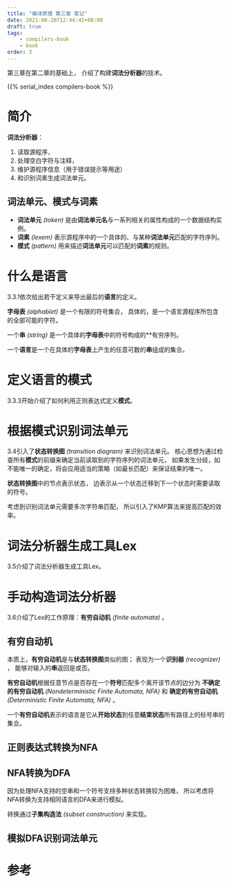 ```yaml
---
title: "编译原理 第三章 笔记"
date: 2021-06-26T12:44:41+08:00
draft: true
tags:
    - compilers-book
    - book
order: 3
---
```


第三章在第二章的基础上，
介绍了构建**词法分析器**的技术。

<!--more-->

{{% serial_index compilers-book %}}

# 简介

**词法分析器**：
1. 读取源程序，
1. 处理空白字符与注释，
1. 维护源程序信息（用于错误提示等用途）
1. 和识别词素生成词法单元。

## 词法单元、模式与词素

- **词法单元** *(token)* 是由**词法单元名**与一系列相关的属性构成的一个数据结构实例。
- **词素** *(lexem)* 表示源程序中的一个具体的、与某种**词法单元**匹配的字符序列。
- **模式** *(pattern)* 用来描述**词法单元**可以匹配的**词素**的规则。

# 什么是语言

3.3.1依次给出若干定义来导出最后的**语言**的定义。

**字母表** *(alphablet)* 是一个有限的符号集合，
具体的，是一个语言源程序所包含的全部可能的字符。

一个**串** *(string)* 是一个具体的**字母表**中的符号构成的**有穷序列。

一个**语言**是一个在具体的**字母表**上产生的任意可数的**串**组成的集合。

# 定义语言的模式

3.3.3开始介绍了如何利用正则表达式定义**模式**。

# 根据模式识别词法单元 

3.4引入了**状态转换图** *(transition diagram)* 来识别词法单元。
核心思想为通过检查所有**模式**的前缀来确定当前读取到的字符序列的词法单元，
如果发生分歧，如不能唯一的确定，将会应用适当的策略（如最长匹配）来保证结果的唯一。

**状态转换图**中的节点表示状态，
边表示从一个状态迁移到下一个状态时需要读取的符号。

考虑到识别词法单元需要多次字符串匹配，
所以引入了KMP算法来提高匹配的效率。

# 词法分析器生成工具Lex

3.5介绍了词法分析器生成工具Lex。

# 手动构造词法分析器

3.6介绍了Lex的工作原理：**有穷自动机** *(finite automata)* 。

## 有穷自动机

本质上，**有穷自动机**是与**状态转换图**类似的图；
表现为一个**识别器** *(recognizer)* ，
能够对输入的**串**返回是或否。

**有穷自动机**根据任意节点是否存在一个**符号**匹配多个离开该节点的边分为
**不确定的有穷自动机** *(Nondeterministic Finite Automata, NFA)* 和
**确定的有穷自动机** *(Deterministic Finite Automata, NFA)* 。

一个**有穷自动机**表示的语言是它从**开始状态**到任意**结束状态**所有路径上的标号串的集合。

## 正则表达式转换为NFA

## NFA转换为DFA

因为处理NFA支持的空串和一个符号支持多种状态转换较为困难，
所以考虑将NFA转换为支持相同语言的DFA来进行模拟。

转换通过**子集构造法** *(subset construction)* 来实现。

## 模拟DFA识别词法单元

# 参考
